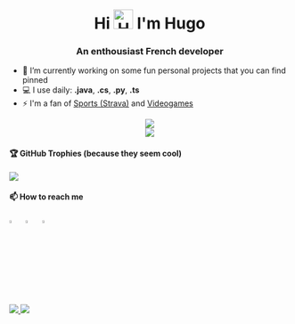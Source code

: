 <h1 align="center">Hi <img src="https://github.com/Hugo-CASTELL/Hugo-CASTELL/assets/100218176/a4f9fcef-bee4-4acb-8103-d146da8b3835" width="35px" alt="Hand waving"> I'm Hugo</h1>

<h3 align="center">An enthousiast French developer</h3>

- 🔭 I’m currently working on some fun personal projects that you can find pinned
- 💻 I use daily: **.java**, **.cs**, **.py**, **.ts**
- ⚡ I'm a fan of [Sports (Strava)](https://strava.app.link/ekLAiXo53Nb) and [Videogames](https://steamcommunity.com/id/nuanz/)

<div align="center">
  <img src="https://github-readme-stats.vercel.app/api?username=Hugo-CASTELL&theme=default&hide_border=true&include_all_commits=true&count_private=true" />
  <br/>
  <img src="https://github-readme-stats.vercel.app/api/top-langs/?username=Hugo-CASTELL&theme=default&hide_border=true&include_all_commits=true&count_private=true&layout=compact" />
</div>

#### 🏆 GitHub Trophies (because they seem cool)
![](https://github-profile-trophy.vercel.app/?username=Hugo-CASTELL&theme=default&no-frame=false&no-bg=true&margin-w=4)

#### 📫 How to reach me

[<img src="https://img.icons8.com/?size=256&id=ClbD5JTFM7FA&format=png" width="3.5%"/>](https://twitter.com/4_dashes)  &nbsp; [<img src="https://img.icons8.com/color/48/000000/linkedin.png" width="3.5%"/>](https://www.linkedin.com/in/hugo-castell/)  &nbsp; <a href="mailto:hugo.castell@outlook.fr"> <img src="https://img.icons8.com/fluent/48/000000/gmail.png" width="3.5%"/>

![](https://komarev.com/ghpvc/?username=Hugo-CASTELL&label=Visits&style=for-the-badge) ![](https://img.shields.io/badge/%20NeoVim%20Typer%20-%2357A143.svg?&style=for-the-badge&logo=neovim&logoColor=white&color=blue)
